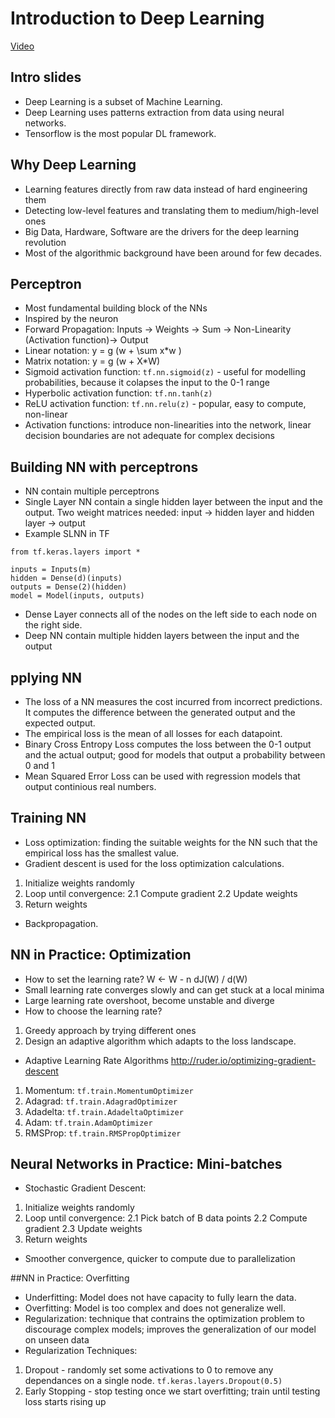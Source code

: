 # Introduction to Deep Learning

[Video](https://www.youtube.com/watch?v=5v1JnYv_yWs&index=1&list=PLtBw6njQRU-rwp5__7C0oIVt26ZgjG9NI)

## Intro slides
* Deep Learning is a subset of Machine Learning.
* Deep Learning uses patterns extraction from data using neural networks.
* Tensorflow is the most popular DL framework.

## Why Deep Learning
* Learning features directly from raw data instead of hard engineering them
* Detecting low-level features and translating them to medium/high-level ones
* Big Data, Hardware, Software are the drivers for the deep learning revolution
* Most of the algorithmic background have been around for few decades.

## Perceptron
* Most fundamental building block of the NNs
* Inspired by the neuron
* Forward Propagation: Inputs -> Weights -> Sum -> Non-Linearity (Activation function)-> Output
* Linear notation: y = g (w + \sum x*w )
* Matrix notation: y = g (w + X*W)
* Sigmoid activation function: `tf.nn.sigmoid(z)` - useful for modelling probabilities, because it colapses the input to the 0-1 range
* Hyperbolic activation function: `tf.nn.tanh(z)`
* ReLU activation function: `tf.nn.relu(z)` - popular, easy to compute, non-linear
* Activation functions: introduce non-linearities into the network, linear decision boundaries are not adequate for complex decisions

## Building NN with perceptrons
* NN contain multiple perceptrons
* Single Layer NN contain a single hidden layer between the input and the output. Two weight matrices needed: input -> hidden layer and hidden layer -> output
* Example SLNN in TF
```
from tf.keras.layers import *

inputs = Inputs(m)
hidden = Dense(d)(inputs)
outputs = Dense(2)(hidden)
model = Model(inputs, outputs)
```
* Dense Layer connects all of the nodes on the left side to each node on the right side.
* Deep NN contain multiple hidden layers between the input and the output

## pplying NN
* The loss of a NN measures the cost incurred from incorrect predictions. It computes the difference between the generated output and the expected output.
* The empirical loss is the mean of all losses for each datapoint.
* Binary Cross Entropy Loss computes the loss between the 0-1 output and the actual output; good for models that output a probability between 0 and 1
* Mean Squared Error Loss can be used with regression models that output continious real numbers.

## Training NN
* Loss optimization: finding the suitable weights for the NN such that the empirical loss has the smallest value.
* Gradient descent is used for the loss optimization calculations.
1. Initialize weights randomly
2. Loop until convergence:
2.1 Compute gradient
2.2 Update weights
3. Return weights
* Backpropagation.

## NN in Practice: Optimization
* How to set the learning rate? W <- W - n dJ(W) / d(W)
* Small learning rate converges slowly and can get stuck at a local minima
* Large learning rate overshoot, become unstable and diverge
* How to choose the learning rate?
1. Greedy approach by trying different ones
2. Design an adaptive algorithm which adapts to the loss landscape.
* Adaptive Learning Rate Algorithms http://ruder.io/optimizing-gradient-descent
1. Momentum: `tf.train.MomentumOptimizer`
2. Adagrad: `tf.train.AdagradOptimizer`
3. Adadelta: `tf.train.AdadeltaOptimizer`
4. Adam: `tf.train.AdamOptimizer`
5. RMSProp: `tf.train.RMSPropOptimizer`

## Neural Networks in Practice: Mini-batches
* Stochastic Gradient Descent:
1. Initialize weights randomly
2. Loop until convergence:
2.1 Pick batch of B data points
2.2 Compute gradient
2.3 Update weights
3. Return weights
* Smoother convergence, quicker to compute due to parallelization

##NN in Practice: Overfitting
* Underfitting: Model does not have capacity to fully learn the data.
* Overfitting: Model is too complex and does not generalize well.
* Regularization: technique that contrains the optimization problem to discourage complex models; improves the generalization of our model on unseen data
* Regularization Techniques:
1. Dropout - randomly set some activations to 0 to remove any dependances on a single node. `tf.keras.layers.Dropout(0.5)`
2. Early Stopping - stop testing once we start overfitting; train until testing loss starts rising up

